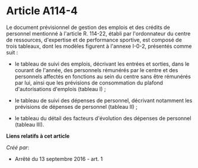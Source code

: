 # Article A114-4

Le document prévisionnel de gestion des emplois et des crédits de personnel mentionné à l'article R. 114-22, établi par
l'ordonnateur du centre de ressources, d'expertise et de performance sportive, est composé de trois tableaux, dont les
modèles figurent à l'annexe I-0-2, présentés comme suit : 

- le tableau de suivi des emplois, décrivant les entrées et sorties, dans le courant de l'année, des personnels rémunérés par
le centre et des personnels affectés en fonctions au sein du centre sans être rémunérés par lui, ainsi que les prévisions de
consommation du plafond d'autorisations d'emplois (tableau I) ; 

- le tableau de suivi des dépenses de personnel, décrivant notamment les prévisions de dépenses de personnel (tableau II) ; 

- le tableau du détail des facteurs d'évolution des dépenses de personnel (tableau III).

**Liens relatifs à cet article**

_Créé par_:

  - Arrêté du 13 septembre 2016 - art. 1

